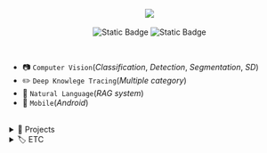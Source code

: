 <p align='center'>
<img src="https://capsule-render.vercel.app/api?type=transparent&fontColor=66AA66&height=150&section=header&text=Zayden&desc=AI%20Engineer&fontSize=70&DescSize=20&descAlignY=15&animation=twinkling">
</p>
<p align='center'>
<img alt="Static Badge" src="https://img.shields.io/badge/LinkedIn-LinkedIn?style=flat&logo=LinkedIn&logoColor=%230A66C2&color=%23eeeeee&link=https%3A%2F%2Fwww.linkedin.com%2Fin%2Fhololee-0410201b3">
<img alt="Static Badge" src="https://img.shields.io/badge/Blog-Blog?style=flat&logo=googlechrome&logoColor=%23333333&color=%23eeeeee&link=https%3A%2F%2Fwww.linkedin.com%2Fin%2Fhololee-0410201b3">
</p>
<br/>

- 📷 ```Computer Vision```(*Classification*, *Detection*, *Segmentation*, *SD*)
- ✏️ ```Deep Knowlege Tracing```(*Multiple category*)
- 🤖 ```Natural Language```(*RAG system*)
- 📱 ```Mobile```(*Android*)


<br/>

<details>
<summary>🔖 Projects</summary>
  
|Year|Repo|Type|Content|etc|
|---|---|---|---|---|
|2023.04|[transformer_pytorch](https://github.com/hololee/transformer_pytorch)|AI-NLP|transformer 구현|pytorch|
|2021.12|Attention_Auto_Labeling, [coarse-to-fine-segmentation-labelling](https://github.com/hololee/coarse-to-fine-segmentation-labelling)|Semantic Segmentation|간략한 segmentation label을 작성하여 정확한 label을 생성하는 방법론.|pytorch| 
|2021.05|[PlantsDataUploader](https://github.com/hololee/PlantsDataUploader)|Windows app|10가지 작물 데이터 수집을 위한 이미지 업로더 프로그램.|Released|
|2020.12|[YOLO_LITE](https://github.com/hololee/YOLO_LITE)|AI-Detection|Yololite의 각 layer를 두배 적층한 네트워크. 콩 작물, 잡초 분류 검출.|pytorch| 
|2020.12|[Grad-CAM-pytorch](https://github.com/hololee/Grad-CAM-pytorch)|AI-Attention|GradCAM 구현|pytorch|
|2020.12|[How-to-set-up-deeplearning-server](https://github.com/hololee/How-to-set-up-deeplearning-server)|Instruction|딥러닝 서버 구축 방법|-|
|2020.12|[plants-image-collector-pc](https://github.com/hololee/plants-image-collector-pc)|Windows app|PlantsCollect PC 버전|Released|
|2020.12|[PlantsCollect](https://github.com/hololee/PlantsCollect)|Android app|중점 연구 이미지 수집을 위한 안드로이드 앱|Released|
|2020.04|[YOLACT](https://github.com/hololee/YOLACT)|Instance segmentation|YOLACT를 이용한 딸기 숙성도 판별|pytorch|
|2019.12|[Dot_To_Mask_instance_segmentation](https://github.com/hololee/Dot_To_Mask_instance_segmentation)|AI-InstanceSegmentation|Dot based Instance segmentation|tensorflow 1.x|
|2019.12|[twoStreamSemiSurpervisor](https://github.com/hololee/twoStreamSemiSurpervisor)|Semi-supervised|두 스트림을 이용한 semi-supervised 방법론|tensorflow 1.x, trying|
|2019.12|[Instance_segmentation_with_discriminativeloss](https://github.com/hololee/Instance_segmentation_with_discriminativeloss)|Instance segmentation|discriminative loss를 이용한 Instance segmentation|tensorflow 1.x|
|2019.11|[Implement-convolutional-neural-network-from-scratch](https://github.com/hololee/Implement-convolutional-neural-network-from-scratch)|-|CNN scratch 구현|numpy|
|2019.10|[Implement-neural-network-from-scratch](https://github.com/hololee/Implement-neural-network-from-scratch)|-|MLP scratch 구현|Numpy|
|2019.09|[cvpppnet](https://github.com/hololee/cvpppnet)|Semantic segmentation|CVPPP 데이터셋을 대상으로 다양한 segmentation 실험|tensorflow 1.x| 

</details>
<details>
<summary>🏷️ ETC</summary>

### Status
![Top Langs](https://github-readme-stats.vercel.app/api/top-langs/?username=hololee&layout=compact)

### Certificate
<img src="https://github.com/hololee/hololee/blob/main/6qlxse1z.png" height="300"><img src="https://github.com/hololee/hololee/blob/main/deep.jpg" height="300">

</details>
